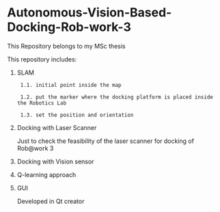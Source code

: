 # Autonomous-Vision-Based-Docking-Rob-work-3

This Repository belongs to my MSc thesis

This repository includes:

1. SLAM 


		1.1. initial point inside the map
		
		1.2. put the marker where the docking platform is placed inside the Robotics Lab
		
		1.3. set the position and orientation
		
2. Docking with Laser Scanner

	Just to check the feasibility of the laser scanner for docking of Rob@work 3
	
3. Docking with Vision sensor

4. Q-learning approach

5. GUI 

	Developed in Qt creator
		